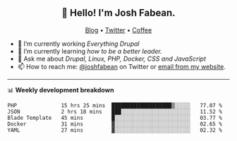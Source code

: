 <h2 align="center">👋 Hello! I'm Josh Fabean.</h2>
<p align="center">
  <a href="https://joshfabean.com">Blog</a> •
  <a href="https://twitter.com/fabean">Twitter</a> •
  <a href="https://www.buymeacoffee.com/LSxne6Yr4">Coffee</a>
</p>

- 🔭 I’m currently working *Everything Drupal*
- 🌱 I’m currently learning *how to be a better leader.*
- 💬 Ask me about *Drupal, Linux, PHP, Docker, CSS and JavaScript*
- 📫 How to reach me: [@joshfabean](https://twitter.com/joshfabean) on Twitter or [email from my website](https://joshfabean.com).

-------

📊 **Weekly development breakdown**
<!--START_SECTION:waka-->
```text
PHP              15 hrs 25 mins  ███████████████████▒░░░░░   77.07 % 
JSON             2 hrs 18 mins   ███░░░░░░░░░░░░░░░░░░░░░░   11.52 % 
Blade Template   45 mins         █░░░░░░░░░░░░░░░░░░░░░░░░   03.77 % 
Docker           31 mins         ▓░░░░░░░░░░░░░░░░░░░░░░░░   02.65 % 
YAML             27 mins         ▓░░░░░░░░░░░░░░░░░░░░░░░░   02.32 % 
```
<!--END_SECTION:waka-->

<!--
**fabean/fabean** is a ✨ _special_ ✨ repository because its `README.md` (this file) appears on your GitHub profile.

Here are some ideas to get you started:

- 🔭 I’m currently working on ...
- 🌱 I’m currently learning ...
- 👯 I’m looking to collaborate on ...
- 🤔 I’m looking for help with ...
- 💬 Ask me about ...
- 📫 How to reach me: ...
- 😄 Pronouns: ...
- ⚡ Fun fact: ...
-->
